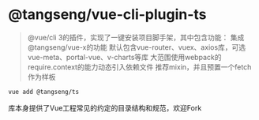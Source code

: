 # @tangseng/vue-cli-plugin-ts

> @vue/cli 3的插件，实现了一键安装项目脚手架，其中包含功能：
> 集成@tangseng/vue-x的功能
> 默认包含vue-router、vuex、axios库，可选vue-meta、portal-vue、v-charts等库
> 大范围使用webpack的require.context的能力动态引入依赖文件
> 推荐mixin，并且预置一个fetch作为样板

``` sh
vue add @tangseng/ts
```

库本身提供了Vue工程常见的约定的目录结构和规范，欢迎Fork